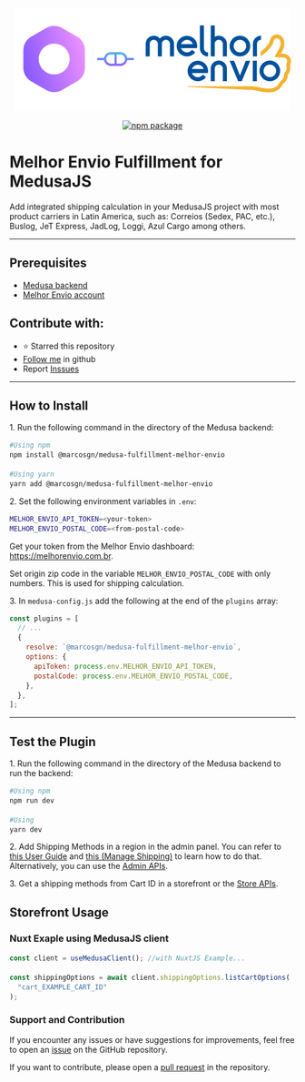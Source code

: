 <p align="center">
  <img src="https://github.com/marcosgomesneto/marcosgomesneto/blob/main/images/melhor-envio-medusajs.png?raw=true"/>
</p>

<p align="center">
  <a href="https://www.npmjs.com/package/@marcosgn/medusa-fulfillment-melhor-envio"><img src="https://badgen.net/npm/v/@marcosgn/medusa-fulfillment-melhor-envio" alt="npm package"></a>
</p>

# Melhor Envio Fulfillment for MedusaJS

Add integrated shipping calculation in your MedusaJS project with most product carriers in Latin America, such as: Correios (Sedex, PAC, etc.), Buslog, JeT Express, JadLog, Loggi, Azul Cargo among others.

---

## Prerequisites

- [Medusa backend](https://docs.medusajs.com/development/backend/install)
- [Melhor Envio account](https://melhorenvio.com.br/)

## Contribute with:

- ⭐ Starred this repository
- [Follow me](https://github.com/marcosgomesneto) in github
- Report [Inssues](https://github.com/marcosgomesneto/medusa-fulfillment-melhor-envio/issues)

---

## How to Install

1\. Run the following command in the directory of the Medusa backend:

```bash
#Using npm
npm install @marcosgn/medusa-fulfillment-melhor-envio

#Using yarn
yarn add @marcosgn/medusa-fulfillment-melhor-envio
```

2\. Set the following environment variables in `.env`:

```bash
MELHOR_ENVIO_API_TOKEN=<your-token>
MELHOR_ENVIO_POSTAL_CODE=<from-postal-code>
```

Get your token from the Melhor Envio dashboard: https://melhorenvio.com.br.

Set origin zip code in the variable `MELHOR_ENVIO_POSTAL_CODE` with only numbers. This is used for shipping calculation.

3\. In `medusa-config.js` add the following at the end of the `plugins` array:

```js
const plugins = [
  // ...
  {
    resolve: `@marcosgn/medusa-fulfillment-melhor-envio`,
    options: {
      apiToken: process.env.MELHOR_ENVIO_API_TOKEN,
      postalCode: process.env.MELHOR_ENVIO_POSTAL_CODE,
    },
  },
];
```

---

## Test the Plugin

1\. Run the following command in the directory of the Medusa backend to run the backend:

```bash
#Using npm
npm run dev

#Using
yarn dev
```

2\. Add Shipping Methods in a region in the admin panel. You can refer to [this User Guide](https://docs.medusajs.com/user-guide/regions/providers) and [this (Manage Shipping)](https://docs.medusajs.com/user-guide/regions/shipping-options) to learn how to do that. Alternatively, you can use the [Admin APIs](https://docs.medusajs.com/api/admin#tag/Region/operation/PostRegionsRegion).

3\. Get a shipping methods from Cart ID in a storefront or the [Store APIs](https://docs.medusajs.com/api/store).

## Storefront Usage

### Nuxt Exaple using MedusaJS client

```typescript
const client = useMedusaClient(); //with NuxtJS Example...

const shippingOptions = await client.shippingOptions.listCartOptions(
  "cart_EXAMPLE_CART_ID"
);
```

### Support and Contribution

If you encounter any issues or have suggestions for improvements, feel free to open an [issue](https://github.com/marcosgomesneto/medusa-fulfillment-melhor-envio/issues) on the GitHub repository.

If you want to contribute, please open a [pull request](https://github.com/marcosgomesneto/medusa-fulfillment-melhor-envio/pulls) in the repository.
